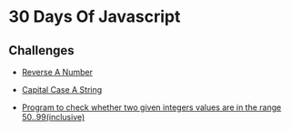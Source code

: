 # 30 Days Of Javascript

## Challenges

* [Reverse A Number](https://github.com/vipuljain08/30DaysOfJavascript/blob/master/challenges/Challenge1.js)

* [Capital Case A String](https://github.com/vipuljain08/30DaysOfJavascript/blob/master/challenges/Challenge2.js)

* [Program to check whether two given integers values are in the range 50..99(inclusive)](https://github.com/vipuljain08/30DaysOfJavascript/blob/master/challenges/Challenge3.js)
